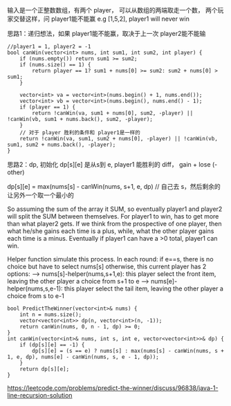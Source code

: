 输入是一个正整数数组，有两个 player， 可以从数组的两端取走一个数， 两个玩家交替这样，问 player1能不能赢
e.g [1,5,2], player1 will never win

思路1：递归想法，如果 player1能不能赢，取决于上一次 player2能不能输

```
//player1 = 1, player2 = -1
bool canWin(vector<int> nums, int sum1, int sum2, int player) {
    if (nums.empty()) return sum1 >= sum2;
    if (nums.size() == 1) {
        return player == 1? sum1 + nums[0] >= sum2: sum2 + nums[0] > sum1;
    }

    vector<int> va = vector<int>(nums.begin() + 1, nums.end());
    vector<int> vb = vector<int>(nums.begin(), nums.end() - 1);
    if (player == 1) {
        return !canWin(va, sum1 + nums[0], sum2, -player) || !canWin(vb, sum1 + nums.back(), sum2, -player);
    }
    // 对于 player 胜利的条件和 player1是一样的
    return !canWin(va, sum1, sum2 + nums[0], -player) || !canWin(vb, sum1, sum2 + nums.back(), -player);
}
```

思路2：dp, 初始化 dp[s][e] 是从s到 e, player1 能胜利的 diff， gain + lose (-other)

dp[s][e] = max(nums[s] - canWin(nums, s+1, e, dp)  // 自己去 s，然后剩余的让另外一个取一个最小的

So assuming the sum of the array it SUM, so eventually player1 and player2 will split the SUM between themselves. 
For player1 to win, has to get more than what player2 gets. If we think from the prospective of one player, 
then what he/she gains each time is a plus, while, what the other player gains each time is a minus. 
Eventually if player1 can have a >0 total, player1 can win.

Helper function simulate this process. In each round:
if e==s, there is no choice but have to select nums[s]
otherwise, this current player has 2 options:
--> nums[s]-helper(nums,s+1,e): this player select the front item, leaving the other player a choice from s+1 to e
--> nums[e]-helper(nums,s,e-1): this player select the tail item, leaving the other player a choice from s to e-1

```
bool PredictTheWinner(vector<int>& nums) {
    int n = nums.size();
    vector<vector<int>> dp(n, vector<int>(n, -1));
    return canWin(nums, 0, n - 1, dp) >= 0;
}
int canWin(vector<int>& nums, int s, int e, vector<vector<int>>& dp) {
    if (dp[s][e] == -1) {
        dp[s][e] = (s == e) ? nums[s] : max(nums[s] - canWin(nums, s + 1, e, dp), nums[e] - canWin(nums, s, e - 1, dp));
    }
    return dp[s][e];
}
```

https://leetcode.com/problems/predict-the-winner/discuss/96838/java-1-line-recursion-solution

